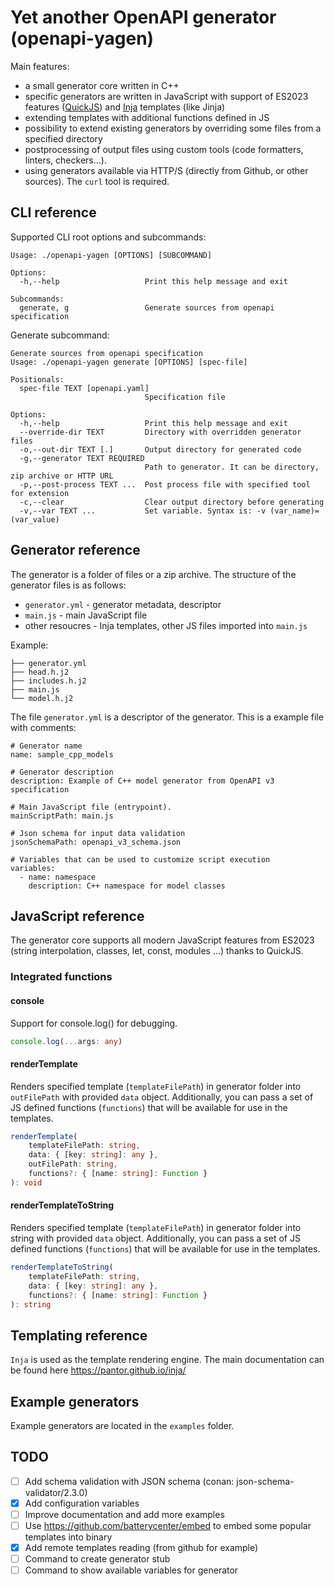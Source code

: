 # Yet another OpenAPI generator (openapi-yagen)

Main features:

- a small generator core written in C++
- specific generators are written in JavaScript with support of ES2023 features ([QuickJS](https://bellard.org/quickjs/)) 
  and [Inja](https://pantor.github.io/inja/) templates (like Jinja)
- extending templates with additional functions defined in JS
- possibility to extend existing generators by overriding some files from a specified directory
- postprocessing of output files using custom tools (code formatters, linters, checkers...).
- using generators available via HTTP/S (directly from Github, or other sources). The `curl` tool is required.

## CLI reference

Supported CLI root options and subcommands:
```
Usage: ./openapi-yagen [OPTIONS] [SUBCOMMAND]

Options:
  -h,--help                   Print this help message and exit

Subcommands:
  generate, g                 Generate sources from openapi specification
```

Generate subcommand:

```
Generate sources from openapi specification
Usage: ./openapi-yagen generate [OPTIONS] [spec-file]

Positionals:
  spec-file TEXT [openapi.yaml] 
                              Specification file

Options:
  -h,--help                   Print this help message and exit
  --override-dir TEXT         Directory with overridden generator files
  -o,--out-dir TEXT [.]       Output directory for generated code
  -g,--generator TEXT REQUIRED
                              Path to generator. It can be directory, zip archive or HTTP URL
  -p,--post-process TEXT ...  Post process file with specified tool for extension
  -c,--clear                  Clear output directory before generating
  -v,--var TEXT ...           Set variable. Syntax is: -v (var_name)=(var_value)
```

## Generator reference

The generator is a folder of files or a zip archive. The structure of the generator files is as follows:

- `generator.yml` - generator metadata, descriptor
- `main.js` - main JavaScript file
- other resoucres - Inja templates, other JS files imported into `main.js`

Example: 
```
├── generator.yml
├── head.h.j2
├── includes.h.j2
├── main.js
└── model.h.j2
```

The file `generator.yml` is a descriptor of the generator. This is a example file with comments:

```
# Generator name
name: sample_cpp_models

# Generator description
description: Example of C++ model generator from OpenAPI v3 specification

# Main JavaScript file (entrypoint).
mainScriptPath: main.js

# Json schema for input data validation 
jsonSchemaPath: openapi_v3_schema.json

# Variables that can be used to customize script execution
variables:
  - name: namespace
    description: С++ namespace for model classes
```


## JavaScript reference

The generator core supports all modern JavaScript features from ES2023 (string interpolation, classes, let, const, 
modules ...) thanks to QuickJS. 

### Integrated functions

#### console

Support for console.log() for debugging.

```typescript
console.log(...args: any)
```

#### renderTemplate

Renders specified template (`templateFilePath`) in generator folder into `outFilePath` with provided `data` object. 
Additionally, you can pass a set of JS defined functions (`functions`) that will be available for use in the templates.

```typescript
renderTemplate(
    templateFilePath: string, 
    data: { [key: string]: any }, 
    outFilePath: string,
    functions?: { [name: string]: Function }
): void
```

#### renderTemplateToString

Renders specified template (`templateFilePath`) in generator folder into string with provided `data` object. 
Additionally, you can pass a set of JS defined functions (`functions`) that will be available for use in the templates.

```typescript
renderTemplateToString(
    templateFilePath: string, 
    data: { [key: string]: any }, 
    functions?: { [name: string]: Function }
): string
```

## Templating reference

`Inja` is used as the template rendering engine. The main documentation can be found here
https://pantor.github.io/inja/

## Example generators 

Example generators are located in the `examples` folder.

## TODO

- [ ] Add schema validation with JSON schema (conan: json-schema-validator/2.3.0)
- [x] Add configuration variables
- [ ] Improve documentation and add more examples
- [ ] Use https://github.com/batterycenter/embed to embed some popular templates into binary
- [x] Add remote templates reading (from github for example)
- [ ] Command to create generator stub
- [ ] Command to show available variables for generator
